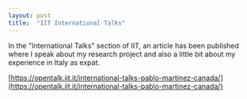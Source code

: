```yaml
---
layout: post
title:  "IIT International Talks"
---
```


In the "International Talks" section of IIT, an article has been published where I speak about my research project and also a little bit about my experience in Italy as expat.

[https://opentalk.iit.it/international-talks-pablo-martinez-canada/](https://opentalk.iit.it/international-talks-pablo-martinez-canada/)
